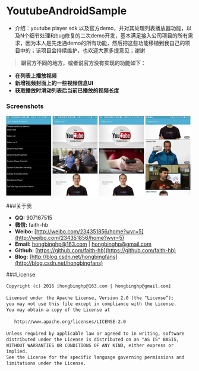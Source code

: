 # YoutubeAndroidSample
* 介绍：youtube player sdk 以及官方demo，并对其处理列表播放器功能，以及N个细节处理和bug修复的二次demo开发，基本满足接入公司项目的所有需求，因为本人是先走通demo的所有功能，然后把这些功能移植到我自己的项目中的；该项目会持续维护，也欢迎大家多提意见；谢谢

> **跟官方不同的地方，或者说官方没有实现的功能如下：** 
* **在列表上播放视频**
* **新增视频封面上的一些视频信息UI**
* **获取播放时滑动列表后当前已播放的视频长度**

### Screenshots

<img src="screenshots/guide1.png" width="24%" />
<img src="screenshots/guide2.png" width="24%" />
<img src="screenshots/guide3.png" width="24%" />
<img src="screenshots/guide4.png" width="24%" />


###关于我

* **QQ:** 907167515
* **微信:** faith-hb
* **Weibo:** [http://weibo.com/234351856/home?wvr=5](http://weibo.com/234351856/home?wvr=5)
* **Email:** [hongbinghp@163.com](mailto:hongbinghp@163.com) | [hongbinghp@gmail.com](mailto:hongbinghp@gmail.com)
* **Github:** [https://github.com/faith-hb](https://github.com/faith-hb)
* **Blog:** [http://blog.csdn.net/hongbingfans](http://blog.csdn.net/hongbingfans)

###License

```
Copyright (c) 2016 [hongbinghp@163.com | hongbinghp@gmail.com]

Licensed under the Apache License, Version 2.0 (the "License”);
you may not use this file except in compliance with the License.
You may obtain a copy of the License at
   
   http://www.apache.org/licenses/LICENSE-2.0

Unless required by applicable law or agreed to in writing, software
distributed under the License is distributed on an "AS IS" BASIS,
WITHOUT WARRANTIES OR CONDITIONS OF ANY KIND, either express or implied.
See the License for the specific language governing permissions and
limitations under the License.
```

